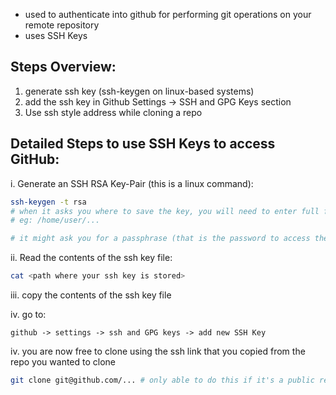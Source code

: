 
- used to authenticate into github for performing git operations on your remote repository
- uses SSH Keys

## Steps Overview:
1. generate ssh key (ssh-keygen on linux-based systems)
2. add the ssh key in Github Settings -> SSH and GPG Keys section
3. Use ssh style address while cloning a repo

## Detailed Steps to use SSH Keys to access GitHub:

i. Generate an SSH RSA Key-Pair (this is a linux command):
```bash
ssh-keygen -t rsa
# when it asks you where to save the key, you will need to enter full filepath
# eg: /home/user/...

# it might ask you for a passphrase (that is the password to access the ssh keys, and it is optional)
```

ii. Read the contents of the ssh key file:
```bash
cat <path where your ssh key is stored>
```
iii. copy the contents of the ssh key file

iv. go to:
```
github -> settings -> ssh and GPG keys -> add new SSH Key
```

iv. you are now free to clone using the ssh link that you copied from the repo you wanted to clone
```bash
git clone git@github.com/... # only able to do this if it's a public repo. If it's private, you would need to have your credentials
```
